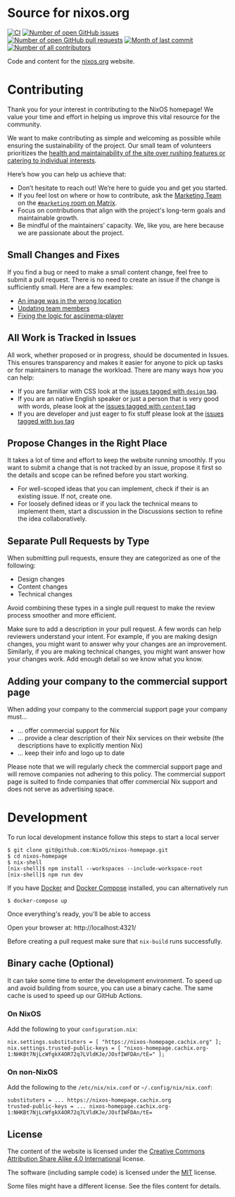 # Source for nixos.org

[![CI](https://github.com/NixOS/nixos-homepage/actions/workflows/ci.yml/badge.svg)](https://github.com/NixOS/nixos-homepage/actions/workflows/ci.yml)
[![Number of open GitHub issues](https://img.shields.io/github/issues/nixos/nixos-homepage?style=flat&color=red)](https://github.com/nixos/nixos-homepage/issues)
[![Number of open GitHub pull requests](https://img.shields.io/github/issues-pr/nixos/nixos-homepage?style=flat&color=blue)](https://github.com/nixos/nixos-homepage/pulls)
[![Month of last commit](https://img.shields.io/github/last-commit/NixOS/nixos-homepage?style=flat)](https://github.com/NixOS/nixos-homepage/commits/main)
[![Number of all contributors](https://img.shields.io/badge/all_contributors-10-orange.svg?style=flat)](https://github.com/nixos/nixos-homepage#how-to-help)

Code and content for the [nixos.org](https://nixos.org) website.

# Contributing

Thank you for your interest in contributing to the NixOS homepage!
We value your time and effort in helping us improve this vital resource for the community.

We want to make contributing as simple and welcoming as possible while ensuring the sustainability of the project.
Our small team of volunteers prioritizes the [health and maintainability of the site over rushing features or catering to individual interests](https://github.com/NixOS/org/blob/main/doc/values.md).

Here’s how you can help us achieve that:

- Don’t hesitate to reach out! We’re here to guide you and get you started.
- If you feel lost on where or how to contribute, ask the [Marketing Team](https://nixos.org/community/teams/marketing.html) on the [`#marketing` room on Matrix](https://matrix.to/#/#marketing:nixos.org).
- Focus on contributions that align with the project's long-term goals and maintainable growth.
- Be mindful of the maintainers’ capacity. We, like you, are here because we are passionate about the project.

## Small Changes and Fixes

If you find a bug or need to make a small content change, feel free to submit a pull request.
There is no need to create an issue if the change is sufficiently small.
Here are a few examples:

- [An image was in the wrong location](https://github.com/NixOS/nixos-homepage/pull/1630)
- [Updating team members](https://github.com/NixOS/nixos-homepage/pull/1636)
- [Fixing the logic for asciinema-player](https://github.com/NixOS/nixos-homepage/pull/1597)

## All Work is Tracked in Issues

All work, whether proposed or in progress, should be documented in Issues.
This ensures transparency and makes it easier for anyone to pick up tasks or for maintainers to manage the workload.
There are many ways how you can help:

- If you are familiar with CSS look at the [issues tagged with `design` tag](https://github.com/NixOS/nixos-homepage/issues?q=is%3Aissue+is%3Aopen+label%3Adesign).
- If you are an native English speaker or just a person that is very good with words, please look at the [issues tagged with `content` tag](https://github.com/NixOS/nixos-homepage/issues?q=is%3Aissue+is%3Aopen+label%3Acontent)
- If you are developer and just eager to fix stuff please look at the [issues tagged with `bug` tag](https://github.com/NixOS/nixos-homepage/issues?q=is%3Aissue+is%3Aopen+label%3Abug)

## Propose Changes in the Right Place

It takes a lot of time and effort to keep the website running smoothly.
If you want to submit a change that is not tracked by an issue, propose it first so the details and scope can be refined before you start working.

- For well-scoped ideas that you can implement, check if their is an existing issue. If not, create one.
- For loosely defined ideas or if you lack the technical means to implement them, start a discussion in the Discussions section to refine the idea collaboratively.

## Separate Pull Requests by Type

When submitting pull requests, ensure they are categorized as one of the following:

- Design changes
- Content changes
- Technical changes

Avoid combining these types in a single pull request to make the review process smoother and more efficient.

Make sure to add a description in your pull request.
A few words can help reviewers understand your intent.
For example, if you are making design changes, you might want to answer why your changes are an improvement.
Similarly, if you are making technical changes, you might want answer how your changes work.
Add enough detail so we know what you know.

## Adding your company to the commercial support page
When adding your company to the commercial support page your company must...

- ... offer commercial support for Nix
- ... provide a clear description of their Nix services on their website (the descriptions have to explicitly mention Nix)
- ... keep their info and logo up to date

Please note that we will regularly check the commercial support page and will remove companies not adhering to this policy. The commercial support page is suited to finde companies that offer commercial Nix support and does not serve as advertising space.

# Development

To run local development instance follow this steps to start a local server

    $ git clone git@github.com:NixOS/nixos-homepage.git
    $ cd nixos-homepage
    $ nix-shell
    [nix-shell]$ npm install --workspaces --include-workspace-root
    [nix-shell]$ npm run dev

If you have [Docker] and [Docker Compose] installed, you can alternatively run

    $ docker-compose up

Once everything's ready, you'll be able to access

Open your browser at: http://localhost:4321/

Before creating a pull request make sure that `nix-build` runs successfully.

[Docker]: https://docs.docker.com/get-docker/
[Docker Compose]: https://docs.docker.com/compose/install/

## Binary cache (Optional)

It can take some time to enter the development environment. To speed up and avoid building from source, you can use a binary cache. The same cache is used to speed up our GitHub Actions.

### On NixOS

Add the following to your `configuration.nix`:

```
nix.settings.substituters = [ "https://nixos-homepage.cachix.org" ];
nix.settings.trusted-public-keys = [ "nixos-homepage.cachix.org-1:NHKBt7NjLcWfgkX4OR72q7LVldKJe/JOsfIWFDAn/tE=" ];
```

### On non-NixOS

Add the following to the `/etc/nix/nix.conf` or `~/.config/nix/nix.conf`:

```
substituters = ... https://nixos-homepage.cachix.org
trusted-public-keys = ... nixos-homepage.cachix.org-1:NHKBt7NjLcWfgkX4OR72q7LVldKJe/JOsfIWFDAn/tE=
```

## License

The content of the website is licensed under the [Creative Commons Attribution Share Alike 4.0 International](LICENSES/CC-BY-SA-4.0.txt) license.

The software (including sample code) is licensed under the [MIT](LICENSES/MIT.txt) license.

Some files might have a different license. See the files content for details.
